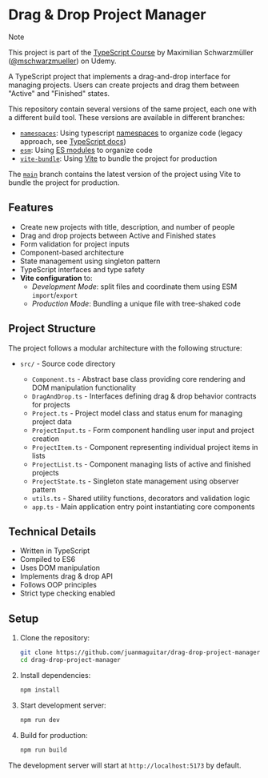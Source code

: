 # Drag & Drop Project Manager

> [!NOTE]
> This project is part of the [TypeScript Course](https://www.udemy.com/course/typescript/) by Maximilian Schwarzmüller ([@mschwarzmueller](https://github.com/mschwarzmueller)) on Udemy.

A TypeScript project that implements a drag-and-drop interface for managing projects. Users can create projects and drag them between "Active" and "Finished" states.

This repository contain several versions of the same project, each one with a different build tool. These versions are available in different branches:

- [`namespaces`](https://github.com/juanmaguitar/typescript-drag-drop-projects/tree/namespaces): Using typescript [namespaces](https://www.typescriptlang.org/docs/handbook/namespaces.html) to organize code (legacy approach, see [TypeScript docs](https://www.typescriptlang.org/docs/handbook/namespaces-and-modules.html))
- [`esm`](https://github.com/juanmaguitar/typescript-drag-drop-projects/tree/esm): Using [ES modules](https://developer.mozilla.org/en-US/docs/Web/JavaScript/Guide/Modules) to organize code
- [`vite-bundle`](https://github.com/juanmaguitar/typescript-drag-drop-projects/tree/vite-bundle): Using [Vite](https://vitejs.dev/) to bundle the project for production

The [`main`](https://github.com/juanmaguitar/typescript-drag-drop-projects/tree/main) branch contains the latest version of the project using Vite to bundle the project for production.

## Features

- Create new projects with title, description, and number of people
- Drag and drop projects between Active and Finished states
- Form validation for project inputs
- Component-based architecture
- State management using singleton pattern
- TypeScript interfaces and type safety
- **Vite configuration** to:
  - _Development Mode_: split files and coordinate them using ESM `import`/`export`
  - _Production Mode_: Bundling a unique file with tree-shaked code

## Project Structure

The project follows a modular architecture with the following structure:

- `src/` - Source code directory

  - `Component.ts` - Abstract base class providing core rendering and DOM manipulation functionality
  - `DragAndDrop.ts` - Interfaces defining drag & drop behavior contracts for projects
  - `Project.ts` - Project model class and status enum for managing project data
  - `ProjectInput.ts` - Form component handling user input and project creation
  - `ProjectItem.ts` - Component representing individual project items in lists
  - `ProjectList.ts` - Component managing lists of active and finished projects
  - `ProjectState.ts` - Singleton state management using observer pattern
  - `utils.ts` - Shared utility functions, decorators and validation logic
  - `app.ts` - Main application entry point instantiating core components

## Technical Details

- Written in TypeScript
- Compiled to ES6
- Uses DOM manipulation
- Implements drag & drop API
- Follows OOP principles
- Strict type checking enabled

## Setup

1. Clone the repository:

   ```bash
   git clone https://github.com/juanmaguitar/drag-drop-project-manager.git
   cd drag-drop-project-manager
   ```

2. Install dependencies:

   ```bash
   npm install
   ```

3. Start development server:

   ```bash
   npm run dev
   ```

4. Build for production:
   ```bash
   npm run build
   ```

The development server will start at `http://localhost:5173` by default.
